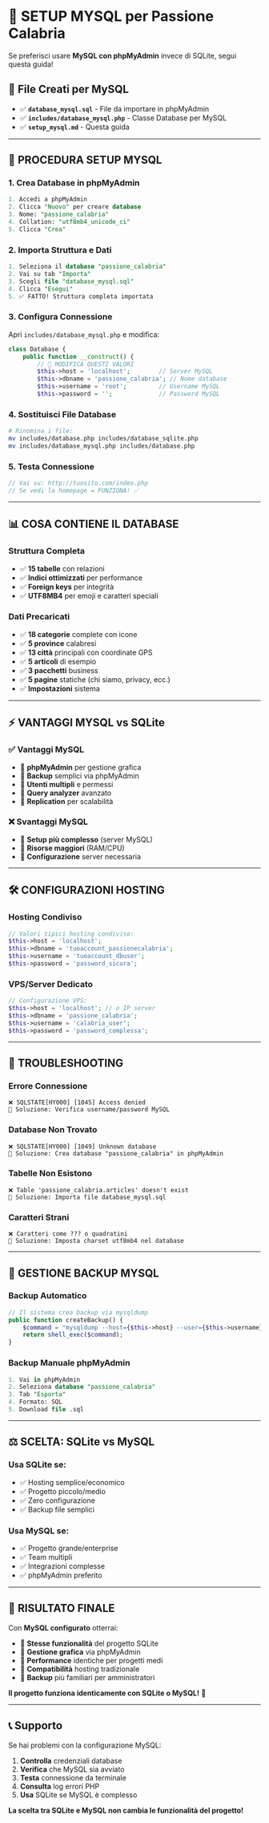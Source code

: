 # 🎯 **SETUP MYSQL per Passione Calabria**

Se preferisci usare **MySQL con phpMyAdmin** invece di SQLite, segui questa guida!

## 📂 **File Creati per MySQL**

- ✅ **`database_mysql.sql`** - File da importare in phpMyAdmin
- ✅ **`includes/database_mysql.php`** - Classe Database per MySQL
- ✅ **`setup_mysql.md`** - Questa guida

---

## 🚀 **PROCEDURA SETUP MYSQL**

### **1. Crea Database in phpMyAdmin**
```sql
1. Accedi a phpMyAdmin
2. Clicca "Nuovo" per creare database
3. Nome: "passione_calabria"
4. Collation: "utf8mb4_unicode_ci"
5. Clicca "Crea"
```

### **2. Importa Struttura e Dati**
```sql
1. Seleziona il database "passione_calabria"
2. Vai su tab "Importa"
3. Scegli file "database_mysql.sql"
4. Clicca "Esegui"
5. ✅ FATTO! Struttura completa importata
```

### **3. Configura Connessione**
Apri `includes/database_mysql.php` e modifica:

```php
class Database {
    public function __construct() {
        // 🔧 MODIFICA QUESTI VALORI
        $this->host = 'localhost';        // Server MySQL
        $this->dbname = 'passione_calabria'; // Nome database
        $this->username = 'root';         // Username MySQL
        $this->password = '';             // Password MySQL
```

### **4. Sostituisci File Database**
```bash
# Rinomina i file:
mv includes/database.php includes/database_sqlite.php
mv includes/database_mysql.php includes/database.php
```

### **5. Testa Connessione**
```php
// Vai su: http://tuosito.com/index.php
// Se vedi la homepage = FUNZIONA! ✅
```

---

## 📊 **COSA CONTIENE IL DATABASE**

### **Struttura Completa**
- ✅ **15 tabelle** con relazioni
- ✅ **Indici ottimizzati** per performance
- ✅ **Foreign keys** per integrità
- ✅ **UTF8MB4** per emoji e caratteri speciali

### **Dati Precaricati**
- ✅ **18 categorie** complete con icone
- ✅ **5 province** calabresi
- ✅ **13 città** principali con coordinate GPS
- ✅ **5 articoli** di esempio
- ✅ **3 pacchetti** business
- ✅ **5 pagine** statiche (chi siamo, privacy, ecc.)
- ✅ **Impostazioni** sistema

---

## ⚡ **VANTAGGI MYSQL vs SQLite**

### **✅ Vantaggi MySQL**
- 🔧 **phpMyAdmin** per gestione grafica
- 🔧 **Backup** semplici via phpMyAdmin
- 🔧 **Utenti multipli** e permessi
- 🔧 **Query analyzer** avanzato
- 🔧 **Replication** per scalabilità

### **❌ Svantaggi MySQL**
- 🔧 **Setup più complesso** (server MySQL)
- 🔧 **Risorse maggiori** (RAM/CPU)
- 🔧 **Configurazione** server necessaria

---

## 🛠️ **CONFIGURAZIONI HOSTING**

### **Hosting Condiviso**
```php
// Valori tipici hosting condiviso:
$this->host = 'localhost';
$this->dbname = 'tuoaccount_passionecalabria';
$this->username = 'tuoaccount_dbuser';
$this->password = 'password_sicura';
```

### **VPS/Server Dedicato**
```php
// Configurazione VPS:
$this->host = 'localhost'; // o IP server
$this->dbname = 'passione_calabria';
$this->username = 'calabria_user';
$this->password = 'password_complessa';
```

---

## 🔧 **TROUBLESHOOTING**

### **Errore Connessione**
```
❌ SQLSTATE[HY000] [1045] Access denied
🔧 Soluzione: Verifica username/password MySQL
```

### **Database Non Trovato**
```
❌ SQLSTATE[HY000] [1049] Unknown database
🔧 Soluzione: Crea database "passione_calabria" in phpMyAdmin
```

### **Tabelle Non Esistono**
```
❌ Table 'passione_calabria.articles' doesn't exist
🔧 Soluzione: Importa file database_mysql.sql
```

### **Caratteri Strani**
```
❌ Caratteri come ??? o quadratini
🔧 Soluzione: Imposta charset utf8mb4 nel database
```

---

## 📱 **GESTIONE BACKUP MYSQL**

### **Backup Automatico**
```php
// Il sistema crea backup via mysqldump
public function createBackup() {
    $command = "mysqldump --host={$this->host} --user={$this->username} --password={$this->password} {$this->dbname}";
    return shell_exec($command);
}
```

### **Backup Manuale phpMyAdmin**
```sql
1. Vai in phpMyAdmin
2. Seleziona database "passione_calabria"
3. Tab "Esporta"
4. Formato: SQL
5. Download file .sql
```

---

## ⚖️ **SCELTA: SQLite vs MySQL**

### **Usa SQLite se:**
- ✅ Hosting semplice/economico
- ✅ Progetto piccolo/medio
- ✅ Zero configurazione
- ✅ Backup file semplici

### **Usa MySQL se:**
- ✅ Progetto grande/enterprise
- ✅ Team multipli
- ✅ Integrazioni complesse
- ✅ phpMyAdmin preferito

---

## 🎯 **RISULTATO FINALE**

Con **MySQL configurato** otterrai:

- 🎯 **Stesse funzionalità** del progetto SQLite
- 🎯 **Gestione grafica** via phpMyAdmin
- 🎯 **Performance** identiche per progetti medi
- 🎯 **Compatibilità** hosting tradizionale
- 🎯 **Backup** più familiari per amministratori

**Il progetto funziona identicamente con SQLite o MySQL!** 🚀

---

## 📞 **Supporto**

Se hai problemi con la configurazione MySQL:

1. **Controlla** credenziali database
2. **Verifica** che MySQL sia avviato
3. **Testa** connessione da terminale
4. **Consulta** log errori PHP
5. **Usa** SQLite se MySQL è complesso

**La scelta tra SQLite e MySQL non cambia le funzionalità del progetto!**
